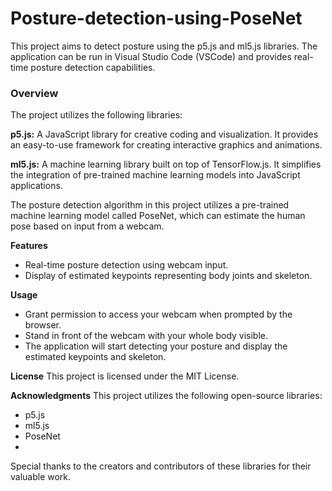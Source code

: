 # Posture-detection-using-PoseNet

This project aims to detect posture using the p5.js and ml5.js libraries. The application can be run in Visual Studio Code (VSCode) and provides real-time posture detection capabilities.

### Overview
The project utilizes the following libraries:

**p5.js:** A JavaScript library for creative coding and visualization. It provides an easy-to-use framework for creating interactive graphics and animations.

**ml5.js:** A machine learning library built on top of TensorFlow.js. It simplifies the integration of pre-trained machine learning models into JavaScript applications.

The posture detection algorithm in this project utilizes a pre-trained machine learning model called PoseNet, which can estimate the human pose based on input from a webcam.

**Features**
- Real-time posture detection using webcam input.
- Display of estimated keypoints representing body joints and skeleton.

**Usage**
- Grant permission to access your webcam when prompted by the browser.
- Stand in front of the webcam with your whole body visible.
- The application will start detecting your posture and display the estimated keypoints and skeleton.

**License**
This project is licensed under the MIT License.

**Acknowledgments**
This project utilizes the following open-source libraries:

- p5.js
- ml5.js
- PoseNet
- 
Special thanks to the creators and contributors of these libraries for their valuable work.

